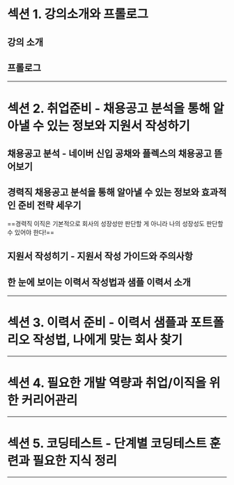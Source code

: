 # 섹션 1. 강의소개와 프롤로그
## 강의 소개
## 프롤로그

****
# 섹션 2. 취업준비 - 채용공고 분석을 통해 알아낼 수 있는 정보와 지원서 작성하기
## 채용공고 분석 - 네이버 신입 공채와 플렉스의 채용공고 뜯어보기
## 경력직 채용공고 분석을 통해 알아낼 수 있는 정보와 효과적인 준비 전략 세우기
==경력직 이직은 기본적으로 회사의 성장성만 판단할 게 아니라 나의 성장성도 판단할 수 있어야 한다!==
## 지원서 작성히기 - 지원서 작성 가이드와 주의사항
## 한 눈에 보이는 이력서 작성법과 샘플 이력서 소개

****
# 섹션 3. 이력서 준비 - 이력서 샘플과 포트폴리오 작성법, 나에게 맞는 회사 찾기

****
# 섹션 4. 필요한 개발 역량과 취업/이직을 위한 커리어관리

****
# 섹션 5. 코딩테스트 - 단계별 코딩테스트 훈련과 필요한 지식 정리

****